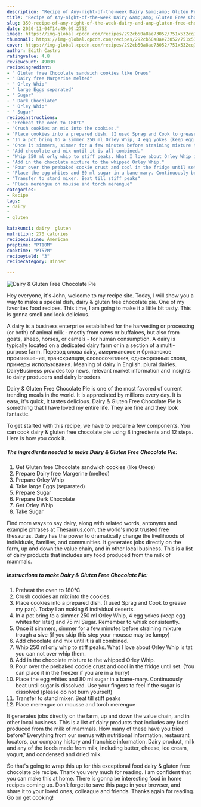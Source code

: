 ```yaml
---
description: "Recipe of Any-night-of-the-week Dairy &amp;amp; Gluten Free Chocolate Pie"
title: "Recipe of Any-night-of-the-week Dairy &amp;amp; Gluten Free Chocolate Pie"
slug: 350-recipe-of-any-night-of-the-week-dairy-and-amp-gluten-free-chocolate-pie
date: 2020-11-04T14:49:09.275Z
image: https://img-global.cpcdn.com/recipes/292cb50a8ae73052/751x532cq70/dairy-gluten-free-chocolate-pie-recipe-main-photo.jpg
thumbnail: https://img-global.cpcdn.com/recipes/292cb50a8ae73052/751x532cq70/dairy-gluten-free-chocolate-pie-recipe-main-photo.jpg
cover: https://img-global.cpcdn.com/recipes/292cb50a8ae73052/751x532cq70/dairy-gluten-free-chocolate-pie-recipe-main-photo.jpg
author: Edith Castro
ratingvalue: 4.8
reviewcount: 49030
recipeingredient:
- " Gluten free Chocolate sandwich cookies like Oreos"
- " Dairy free Margerine melted"
- " Orley Whip"
- " large Eggs separated"
- " Sugar"
- " Dark Chocolate"
- " Orley Whip"
- " Sugar"
recipeinstructions:
- "Preheat the oven to 180°C"
- "Crush cookies an mix into the cookies."
- "Place cookies into a prepared dish. (I used Sprag and Cook to grease my pan). Today I an making 6 individual deserts."
- "In a pot bring to a simmer 250 ml Orley Whip, 4 egg yokes (keep egg whites for later) and 75 ml Sugar. Remember to whisk consistently."
- "Once it simmers, simmer for a few minutes before straining mixture trough a sive (if you skip this step your mousse may be lumpy)"
- "Add chocolate and mix until it is all combined."
- "Whip 250 ml orly whip to stiff peaks. What I love about Orley Whip is tat you can not over whip them."
- "Add in the chocolate mixture to the whipped Orley Whip."
- "Pour over the prebaked cookie crust and cool in the fridge until set. (You can place it in the freezer if you are in a hurry)"
- "Place the egg whites and 80 ml sugar in a bane-mary. Continuously beat until sugar is dissolved. Use your fingers to feel if the sugar is dissolved (please do not burn yourself)"
- "Transfer to stand mixer. Beat till stiff peaks"
- "Place merengue on mousse and torch merengue"
categories:
- Recipe
tags:
- dairy
- 
- gluten

katakunci: dairy  gluten 
nutrition: 270 calories
recipecuisine: American
preptime: "PT10M"
cooktime: "PT57M"
recipeyield: "3"
recipecategory: Dinner

---
```



![Dairy &amp; Gluten Free Chocolate Pie](https://img-global.cpcdn.com/recipes/292cb50a8ae73052/751x532cq70/dairy-gluten-free-chocolate-pie-recipe-main-photo.jpg)

Hey everyone, it's John, welcome to my recipe site. Today, I will show you a way to make a special dish, dairy &amp; gluten free chocolate pie. One of my favorites food recipes. This time, I am going to make it a little bit tasty. This is gonna smell and look delicious.

A dairy is a business enterprise established for the harvesting or processing (or both) of animal milk - mostly from cows or buffaloes, but also from goats, sheep, horses, or camels - for human consumption. A dairy is typically located on a dedicated dairy farm or in a section of a multi-purpose farm. Перевод слова dairy, американское и британское произношение, транскрипция, словосочетания, однокоренные слова, примеры использования. Meaning of dairy in English. plural dairies. DairyBusiness provides top news, relevant market information and insights to dairy producers and dairy breeders.

Dairy &amp; Gluten Free Chocolate Pie is one of the most favored of current trending meals in the world. It is appreciated by millions every day. It is easy, it's quick, it tastes delicious. Dairy &amp; Gluten Free Chocolate Pie is something that I have loved my entire life. They are fine and they look fantastic.


To get started with this recipe, we have to prepare a few components. You can cook dairy &amp; gluten free chocolate pie using 8 ingredients and 12 steps. Here is how you cook it.

<!--inarticleads1-->

##### The ingredients needed to make Dairy &amp; Gluten Free Chocolate Pie:

1. Get  Gluten free Chocolate sandwich cookies (like Oreos)
1. Prepare  Dairy free Margerine (melted)
1. Prepare  Orley Whip
1. Take  large Eggs (separated)
1. Prepare  Sugar
1. Prepare  Dark Chocolate
1. Get  Orley Whip
1. Take  Sugar


Find more ways to say dairy, along with related words, antonyms and example phrases at Thesaurus.com, the world&#39;s most trusted free thesaurus. Dairy has the power to dramatically change the livelihoods of individuals, families, and communities. It generates jobs directly on the farm, up and down the value chain, and in other local business. This is a list of dairy products that includes any food produced from the milk of mammals. 

<!--inarticleads2-->

##### Instructions to make Dairy &amp; Gluten Free Chocolate Pie:

1. Preheat the oven to 180°C
1. Crush cookies an mix into the cookies.
1. Place cookies into a prepared dish. (I used Sprag and Cook to grease my pan). Today I an making 6 individual deserts.
1. In a pot bring to a simmer 250 ml Orley Whip, 4 egg yokes (keep egg whites for later) and 75 ml Sugar. Remember to whisk consistently.
1. Once it simmers, simmer for a few minutes before straining mixture trough a sive (if you skip this step your mousse may be lumpy)
1. Add chocolate and mix until it is all combined.
1. Whip 250 ml orly whip to stiff peaks. What I love about Orley Whip is tat you can not over whip them.
1. Add in the chocolate mixture to the whipped Orley Whip.
1. Pour over the prebaked cookie crust and cool in the fridge until set. (You can place it in the freezer if you are in a hurry)
1. Place the egg whites and 80 ml sugar in a bane-mary. Continuously beat until sugar is dissolved. Use your fingers to feel if the sugar is dissolved (please do not burn yourself)
1. Transfer to stand mixer. Beat till stiff peaks
1. Place merengue on mousse and torch merengue


It generates jobs directly on the farm, up and down the value chain, and in other local business. This is a list of dairy products that includes any food produced from the milk of mammals. How many of these have you tried before? Everything from our menus with nutritional information, restaurant locators, our company history and franchise information. Dairy product, milk and any of the foods made from milk, including butter, cheese, ice cream, yogurt, and condensed and dried milk. 

So that's going to wrap this up for this exceptional food dairy &amp; gluten free chocolate pie recipe. Thank you very much for reading. I am confident that you can make this at home. There is gonna be interesting food in home recipes coming up. Don't forget to save this page in your browser, and share it to your loved ones, colleague and friends. Thanks again for reading. Go on get cooking!
